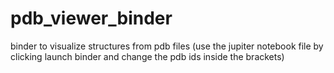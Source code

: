 # pdb_viewer_binder 

binder to visualize structures from pdb files (use the jupiter notebook file by clicking launch binder and change the pdb ids inside the brackets)
